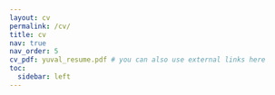 ```yaml
---
layout: cv
permalink: /cv/
title: cv
nav: true
nav_order: 5
cv_pdf: yuval_resume.pdf # you can also use external links here
toc:
  sidebar: left
---
```

